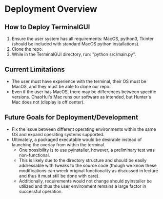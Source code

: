 # Deployment Overview
## How to Deploy TerminalGUI
1. Ensure the user system has all requirements: MacOS, python3, Tkinter (should be included with standard MacOS python installations).
2. Clone the repo.
3. While in the TerminalGUI directory, run: "python src/main.py".

## Current Limitations
- The user must have experience with the terminal, their OS must be MacOS, and they must be able to clone our repo.
- Even if the user has MacOS, there may be differences between specific versions. ChaoHui's Mac runs our software as intended, but Hunter's Mac does not (display is off center).

## Future Goals for Deployment/Development
- Fix the issue between different operating environments within the same OS and expand operating systems supported.
- Ultimately, a packaged executable would be desirable instead of launching the overlay from within the terminal.
  - One possibility is to use pyinstaller, however, a preliminary test was non-functional.
  - This is likely due to the directory structure and should be easily addressable with tweaks to the source code (though we know these modifications can wreck original functionality as discussed in lecture and thus it must still be done with care).
  - Additionally, requirements would not change should pyinstaller be utilized and thus the user environment remains a large factor in successful operation.
